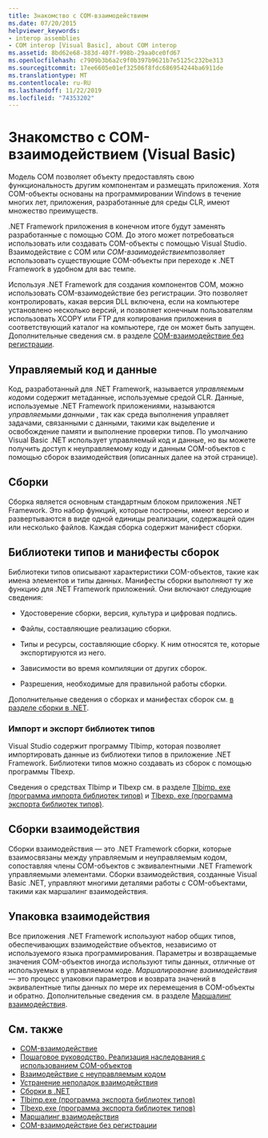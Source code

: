 ```yaml
---
title: Знакомство с COM-взаимодействием
ms.date: 07/20/2015
helpviewer_keywords:
- interop assemblies
- COM interop [Visual Basic], about COM interop
ms.assetid: 8bd62e68-383d-407f-998b-29aa0ce0fd67
ms.openlocfilehash: c7909b3b6a2c9f0b397b9621b7e5125c232be313
ms.sourcegitcommit: 17ee6605e01ef32506f8fdc686954244ba6911de
ms.translationtype: MT
ms.contentlocale: ru-RU
ms.lasthandoff: 11/22/2019
ms.locfileid: "74353202"
---
```

# <a name="introduction-to-com-interop-visual-basic"></a>Знакомство с COM-взаимодействием (Visual Basic)
Модель COM позволяет объекту предоставлять свою функциональность другим компонентам и размещать приложения. Хотя COM-объекты основаны на программировании Windows в течение многих лет, приложения, разработанные для среды CLR, имеют множество преимуществ.  
  
 .NET Framework приложения в конечном итоге будут заменять разработанные с помощью COM. До этого может потребоваться использовать или создавать COM-объекты с помощью Visual Studio. Взаимодействие с COM или *COM-взаимодействием*позволяет использовать существующие COM-объекты при переходе к .NET Framework в удобном для вас темпе.  
  
 Используя .NET Framework для создания компонентов COM, можно использовать COM-взаимодействие без регистрации. Это позволяет контролировать, какая версия DLL включена, если на компьютере установлено несколько версий, и позволяет конечным пользователям использовать XCOPY или FTP для копирования приложения в соответствующий каталог на компьютере, где он может быть запущен. Дополнительные сведения см. в разделе [COM-взаимодействие без регистрации](../../../framework/interop/registration-free-com-interop.md).  
  
## <a name="managed-code-and-data"></a>Управляемый код и данные  
 Код, разработанный для .NET Framework, называется *управляемым кодом*и содержит метаданные, используемые средой CLR. Данные, используемые .NET Framework приложениями, называются *управляемыми данными* , так как среда выполнения управляет задачами, связанными с данными, такими как выделение и освобождение памяти и выполнение проверки типов. По умолчанию Visual Basic .NET использует управляемый код и данные, но вы можете получить доступ к неуправляемому коду и данным COM-объектов с помощью сборок взаимодействия (описанных далее на этой странице).  
  
## <a name="assemblies"></a>Сборки  
 Сборка является основным стандартным блоком приложения .NET Framework. Это набор функций, которые построены, имеют версию и развертываются в виде одной единицы реализации, содержащей один или несколько файлов. Каждая сборка содержит манифест сборки.  
  
## <a name="type-libraries-and-assembly-manifests"></a>Библиотеки типов и манифесты сборок  
 Библиотеки типов описывают характеристики COM-объектов, такие как имена элементов и типы данных. Манифесты сборки выполняют ту же функцию для .NET Framework приложений. Они включают следующие сведения:  
  
- Удостоверение сборки, версия, культура и цифровая подпись.  
  
- Файлы, составляющие реализацию сборки.  
  
- Типы и ресурсы, составляющие сборку. К ним относятся те, которые экспортируются из него.  
  
- Зависимости во время компиляции от других сборок.  
  
- Разрешения, необходимые для правильной работы сборки.  
  
 Дополнительные сведения о сборках и манифестах сборок см. [в разделе сборки в .NET](../../../standard/assembly/index.md).  
  
### <a name="importing-and-exporting-type-libraries"></a>Импорт и экспорт библиотек типов  
 Visual Studio содержит программу Tlbimp, которая позволяет импортировать данные из библиотеки типов в приложение .NET Framework. Библиотеки типов можно создавать из сборок с помощью программы Tlbexp.  
  
 Сведения о средствах Tlbimp и Tlbexp см. в разделе [Tlbimp. exe (программа импорта библиотек типов)](../../../framework/tools/tlbimp-exe-type-library-importer.md) и [Tlbexp. exe (программа экспорта библиотек типов)](../../../framework/tools/tlbexp-exe-type-library-exporter.md).  
  
## <a name="interop-assemblies"></a>Сборки взаимодействия  
 Сборки взаимодействия — это .NET Framework сборки, которые взаимосвязаны между управляемым и неуправляемым кодом, сопоставляя члены COM-объектов с эквивалентными .NET Framework управляемыми элементами. Сборки взаимодействия, созданные Visual Basic .NET, управляют многими деталями работы с COM-объектами, такими как маршалинг взаимодействия.  
  
## <a name="interoperability-marshaling"></a>Упаковка взаимодействия  
 Все приложения .NET Framework используют набор общих типов, обеспечивающих взаимодействие объектов, независимо от используемого языка программирования. Параметры и возвращаемые значения COM-объектов иногда используют типы данных, отличные от используемых в управляемом коде. *Маршалирование взаимодействия* — это процесс упаковки параметров и возврата значений в эквивалентные типы данных по мере их перемещения в COM-объекты и обратно. Дополнительные сведения см. в разделе [Маршалинг взаимодействия](../../../framework/interop/interop-marshaling.md).  
  
## <a name="see-also"></a>См. также

- [COM-взаимодействие](../../../visual-basic/programming-guide/com-interop/index.md)
- [Пошаговое руководство. Реализация наследования с использованием COM-объектов](../../../visual-basic/programming-guide/com-interop/walkthrough-implementing-inheritance-with-com-objects.md)
- [Взаимодействие с неуправляемым кодом](../../../framework/interop/index.md)
- [Устранение неполадок взаимодействия](../../../visual-basic/programming-guide/com-interop/troubleshooting-interoperability.md)
- [Сборки в .NET](../../../standard/assembly/index.md)
- [Tlbimp.exe (программа экспорта библиотек типов)](../../../framework/tools/tlbimp-exe-type-library-importer.md)
- [Tlbexp.exe (программа экспорта библиотек типов)](../../../framework/tools/tlbexp-exe-type-library-exporter.md)
- [Маршалинг взаимодействия](../../../framework/interop/interop-marshaling.md)
- [COM-взаимодействие без регистрации](../../../framework/interop/registration-free-com-interop.md)
